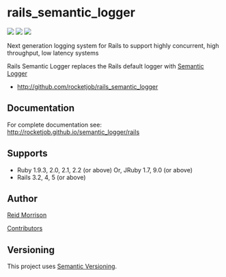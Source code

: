 # rails_semantic_logger
![](https://img.shields.io/gem/v/rails_semantic_logger.svg) ![](https://img.shields.io/gem/dt/semantic_logger.svg) ![](https://img.shields.io/badge/status-production%20ready-blue.svg)

Next generation logging system for Rails to support highly concurrent, high throughput, low latency systems

Rails Semantic Logger replaces the Rails default logger with [Semantic Logger](http://github.com/rocketjob/semantic_logger)

* http://github.com/rocketjob/rails_semantic_logger

## Documentation

For complete documentation see: http://rocketjob.github.io/semantic_logger/rails

## Supports

- Ruby 1.9.3, 2.0, 2.1, 2.2 (or above) Or, JRuby 1.7, 9.0 (or above)
- Rails 3.2, 4, 5 (or above)

## Author

[Reid Morrison](https://github.com/reidmorrison)

[Contributors](https://github.com/rocketjob/rails_semantic_logger/graphs/contributors)

## Versioning

This project uses [Semantic Versioning](http://semver.org/).
